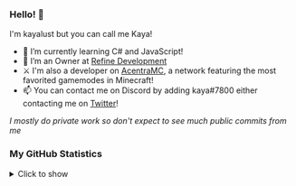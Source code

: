 ### Hello! 👋

I'm kayalust but you can call me Kaya!

- 🌱 I’m currently learning C# and JavaScript!
- 🔭 I’m an Owner at [Refine Development](https://github.com/RefineDevelopment)
- ⚔ I'm also a developer on [AcentraMC](https://acentramc.com), a network featuring the most favorited gamemodes in Minecraft!
- 📫 You can contact me on Discord by adding kaya#7800 either contacting me on [Twitter](https://twitter.com/kayalust)!

*I mostly do private work so don't expect to see much public commits from me*

### My GitHub Statistics
<details>
   <summary>Click to show</summary>
   <img align="Left" alt="Kaya's Github Stats" src="https://github-readme-stats.vercel.app/api?username=kayalust&include_all_commits=true&count_private=true&show_icons=true&hide_border=true&theme=dark" />
   <img style="float: right;" alt="Most Used Languages" src="https://github-readme-stats.vercel.app/api/top-langs/?username=kayalust&langs_count=10&layout=compact&hide_border=true&theme=dark"/>
</details>
